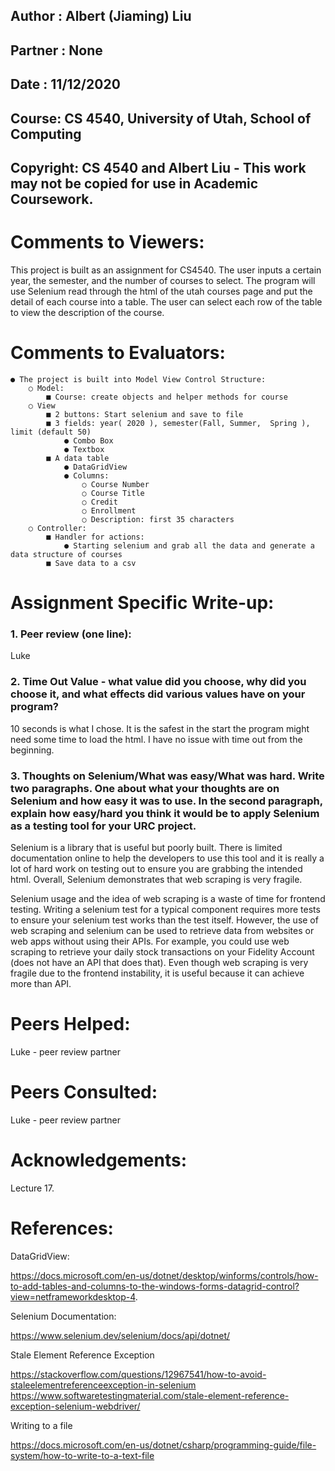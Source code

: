 ## **Author** ​: Albert (Jiaming) Liu
## **Partner** ​: None
## **Date** ​: 11/12/2020
## **Course** ​: CS 4540, University of Utah, School of Computing
## **Copyright** ​: CS 4540 and Albert Liu - This work may not be copied for use in Academic Coursework.

# Comments to Viewers: 
This project is built as an assignment for CS4540. 
The user inputs a certain year, the semester, and the number of courses to select. 
The program will use Selenium read through the html of the utah courses page and put the detail of each course into a table. 
The user can select each row of the table to view the description of the course. 

# Comments to Evaluators:

```
● The project is built into Model View Control Structure:
    ○ Model:
        ■ Course: create objects and helper methods for course
    ○ View
        ■ 2 buttons: Start selenium and save to file
        ■ 3 fields: year(​ 2020 ​), semester(Fall, Summer, ​ Spring ​), limit (default 50)
            ● Combo Box
            ● Textbox
        ■ A data table
            ● DataGridView
            ● Columns:
                ○ Course Number
                ○ Course Title
                ○ Credit
                ○ Enrollment
                ○ Description: first 35 characters
    ○ Controller:
        ■ Handler for actions:
            ● Starting selenium and grab all the data and generate a data structure of courses
        ■ Save data to a csv
```
# Assignment Specific Write-up:

### 1. Peer review (one line): 
Luke

### 2. Time Out Value - what value did you choose, why did you choose it, and what effects did various values have on your program?
10 seconds is what I chose. It is the safest in the start the program might need some time to load the html. I have no issue with time out from the beginning.

### 3. Thoughts on Selenium/What was easy/What was hard. Write two paragraphs. One about what your thoughts are on Selenium and how easy it was to use. In the second paragraph, explain how easy/hard you think it would be to apply Selenium as a testing tool for your URC project.
Selenium is a library that is useful but poorly built. There is limited documentation online to help the developers to use this tool and it is really a lot of hard work on testing out to ensure you are grabbing the intended html. Overall, Selenium demonstrates that web scraping is very fragile.

Selenium usage and the idea of web scraping is a waste of time for frontend testing. Writing a selenium test for a typical component requires more tests to ensure your selenium test works than the test itself. However, the use of web scraping and selenium can be used to retrieve data from websites or web apps without using their APIs. For example, you could use web scraping to retrieve your daily stock transactions on your Fidelity Account (does not have an API that does that). Even though web scraping is very fragile due to the frontend instability, it is useful because it can achieve more than API.

# Peers Helped:

Luke - peer review partner

# Peers Consulted:

Luke - peer review partner

# Acknowledgements:

Lecture 17.

# References:

DataGridView:

https://docs.microsoft.com/en-us/dotnet/desktop/winforms/controls/how-to-add-tables-and-columns-to-the-windows-forms-datagrid-control?view=netframeworkdesktop-4.

Selenium Documentation:

https://www.selenium.dev/selenium/docs/api/dotnet/


Stale Element Reference Exception

https://stackoverflow.com/questions/12967541/how-to-avoid-staleelementreferenceexception-in-selenium
https://www.softwaretestingmaterial.com/stale-element-reference-exception-selenium-webdriver/

Writing to a file

https://docs.microsoft.com/en-us/dotnet/csharp/programming-guide/file-system/how-to-write-to-a-text-file

